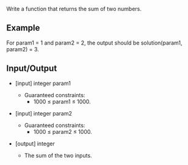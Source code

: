 Write a function that returns the sum of two numbers.

## Example

For param1 = 1 and param2 = 2, the output should be
solution(param1, param2) = 3.

## Input/Output

- [input] integer param1

  - Guaranteed constraints:
    - 1000 ≤ param1 ≤ 1000.

- [input] integer param2

  - Guaranteed constraints:
    - 1000 ≤ param2 ≤ 1000.

- [output] integer

  - The sum of the two inputs.
